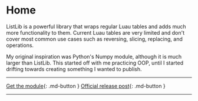 # Home

ListLib is a powerful library that wraps regular Luau tables and adds much more functionality to them. Current Luau tables are very limited and don't cover most common use cases such as reversing, slicing, replacing, and operations.

My original inspiration was Python's Numpy module, although it is much larger than ListLib. This started off with me practicing OOP, until I started drifting towards creating something I wanted to publish.

___

[Get the module](#){: .md-button }
[Official release post](https://devforum.roblox.com/t/greetings/164871?u=thecarbyneuniverse){: .md-button }

___